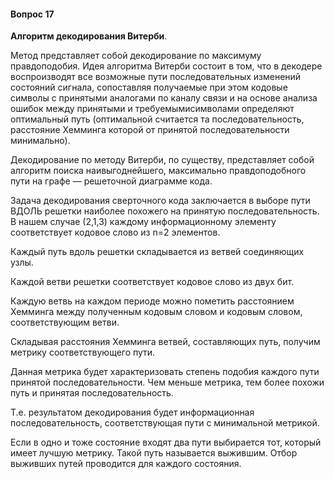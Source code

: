 #### Вопрос 17

**Алгоритм декодирования Витерби**.

Метод представляет собой декодирование по максимуму правдоподобия. Идея алгоритма Витерби состоит в том, что в декодере воспроизводят все возможные пути последовательных изменений состояний сигнала, сопоставляя получаемые при этом кодовые символы с принятыми аналогами по каналу связи и на основе анализа ошибок между принятыми и требуемымисимволами определяют оптимальный путь (оптимальной считается та последовательность, расстояние Хемминга которой от принятой последовательности минимально).

Декодирование по методу Витерби, по существу, представляет собой алгоритм поиска наивыгоднейшего, максимально правдоподобного пути на графе — решеточной диаграмме кода.

Задача декодирования сверточного кода заключается в выборе пути ВДОЛЬ решетки наиболее похожего на принятую последовательность. В нашем случае (2,1,3) каждому информационному элементу соответствует кодовое слово из n=2 элементов.

Каждый путь вдоль решетки складывается из ветвей соединяющих узлы.

Каждой ветви решетки соответствует кодовое слово из двух бит. 

Каждую ветвь на каждом периоде можно пометить расстоянием Хемминга между полученным кодовым словом и кодовым словом, соответствующим ветви. 

Складывая расстояния Хемминга ветвей, составляющих путь, получим метрику соответствующего пути.

Данная метрика будет характеризовать степень подобия каждого пути принятой последовательности. Чем меньше метрика, тем более похожи путь и принятая последовательность.

Т.е. результатом декодирования будет информационная последовательность, соответствующая пути с минимальной метрикой.

Если в одно и тоже состояние входят два пути выбирается тот, который имеет лучшую метрику. Такой путь называется выжившим. Отбор выживших путей проводится для каждого состояния.